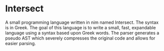 # Intersect
A small programming language written in nim named Intersect. The syntax is in Greek. The goal of this language is to write a small, fast, expandable language using a syntax based upon Greek words. The parser generates a pseudo AST which severely compresses the original code and allows for easier parsing.
